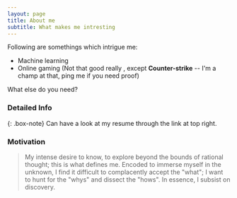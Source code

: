 ```yaml
---
layout: page
title: About me
subtitle: What makes me intresting
---
```


Following are somethings which intrigue me:

- Machine learning
- Online gaming (Not that good really , except **Counter-strike** -- I'm a champ at that, ping me if you need proof)



What else do you need? 

### Detailed Info  
{: .box-note}
Can have a look at my resume through the link at top right.

### Motivation

>My intense desire to know, to explore beyond the bounds of rational thought; this is what defines me. Encoded to immerse myself in the unknown, I find it difficult to complacently accept the "what"; I want to hunt for the "whys" and dissect the "hows". In essence, I subsist on discovery.

